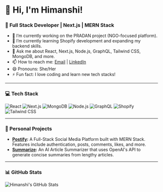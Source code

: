 # 👋 Hi, I'm Himanshi!
### 🚀 Full Stack Developer | Next.js | MERN Stack

- 🔭 I’m currently working on the PRADAN project (NGO-focused platform).
- 🌱 I’m currently learning Shopify development and expanding my backend skills.
- 💬 Ask me about React, Next.js, Node.js, GraphQL, Tailwind CSS, MongoDB, and more.
- 📫 How to reach me: [Email](mailto:himanshikhandelwal81@gmail.com) | [LinkedIn](https://www.linkedin.com/in/himanshikh/)
- 😄 Pronouns: She/Her
- ⚡ Fun fact: I love coding and learn new tech stacks!

---

### 💻 Tech Stack
![React](https://img.shields.io/badge/React-20232A?style=for-the-badge&logo=react&logoColor=61DAFB)
![Next.js](https://img.shields.io/badge/Next.js-000000?style=for-the-badge&logo=nextdotjs&logoColor=white)
![MongoDB](https://img.shields.io/badge/MongoDB-4EA94B?style=for-the-badge&logo=mongodb&logoColor=white)
![Node.js](https://img.shields.io/badge/Node.js-43853D?style=for-the-badge&logo=node.js&logoColor=white)
![GraphQL](https://img.shields.io/badge/GraphQL-E10098?style=for-the-badge&logo=graphql&logoColor=white)
![Shopify](https://img.shields.io/badge/Shopify-7AB55C?style=for-the-badge&logo=shopify&logoColor=white)
![Tailwind CSS](https://img.shields.io/badge/TailwindCSS-38B2AC?style=for-the-badge&logo=tailwind-css&logoColor=white)

---

### 🔨 Personal Projects
- **[Postify](https://github.com/himanshik21/Postify):** A Full-Stack Social Media Platform built with MERN Stack. Features include authentication, posts, comments, likes, and more.
- **[Summarize](https://github.com/himanshik21/Summarize):** An AI Article Summarizer that uses OpenAI's API to generate concise summaries from lengthy articles.

---

### 📊 GitHub Stats
![Himanshi's GitHub Stats](https://github-readme-stats.vercel.app/api?username=himanshik21&show_icons=true&theme=radical)
